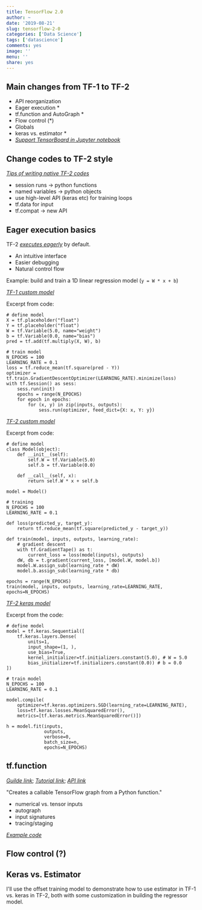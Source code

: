 ```yaml
---
title: TensorFlow 2.0
author: ~
date: '2019-08-21'
slug: tensorflow-2-0
categories: ['Data Science']
tags: ['datascience']
comments: yes
image: ''
menu: ''
share: yes
---
```


## Main changes from TF-1 to TF-2

- API reorganization
- Eager execution *
- tf.function and AutoGraph *
- Flow control (*)
- Globals
- keras vs. estimator *
- [_Support TensorBoard in Jupyter notebook_](https://github.com/tensorflow/tensorboard/tree/master/docs/r2)

## Change codes to TF-2 style

[_Tips of writing native TF-2 codes_](https://www.tensorflow.org/beta/guide/migration_guide#make_the_code_20-native)

- session runs -> python functions
- named variables -> python objects
- use high-level API (keras etc) for training loops
- tf.data for input
- tf.compat -> new API

## Eager execution basics

TF-2 [_executes eagerly_](https://www.tensorflow.org/guide/eager) by default.

- An intuitive interface
- Easier debugging
- Natural control flow

Example: build and train a 1D linear regression model (`y = W * x + b`)

[_TF-1 custom model_](tf1-custom.pdf)

Excerpt from code:

```
# define model
X = tf.placeholder("float")
Y = tf.placeholder("float")
W = tf.Variable(5.0, name="weight")
b = tf.Variable(0.0, name="bias")
pred = tf.add(tf.multiply(X, W), b)

# train model
N_EPOCHS = 100
LEARNING_RATE = 0.1
loss = tf.reduce_mean(tf.square(pred - Y))
optimizer = tf.train.GradientDescentOptimizer(LEARNING_RATE).minimize(loss)
with tf.Session() as sess:
    sess.run(init)
    epochs = range(N_EPOCHS)
    for epoch in epochs:
        for (x, y) in zip(inputs, outputs):
            sess.run(optimizer, feed_dict={X: x, Y: y})
```

[_TF-2 custom model_](tf2-custom.pdf)

Excerpt from code:

```
# define model
class Model(object):
    def __init__(self):
        self.W = tf.Variable(5.0)
        self.b = tf.Variable(0.0)

    def __call__(self, x):
        return self.W * x + self.b

model = Model()

# training
N_EPOCHS = 100
LEARNING_RATE = 0.1

def loss(predicted_y, target_y):
    return tf.reduce_mean(tf.square(predicted_y - target_y))

def train(model, inputs, outputs, learning_rate):
    # gradient descent
    with tf.GradientTape() as t:
        current_loss = loss(model(inputs), outputs)
    dW, db = t.gradient(current_loss, [model.W, model.b])
    model.W.assign_sub(learning_rate * dW)
    model.b.assign_sub(learning_rate * db)

epochs = range(N_EPOCHS)
train(model, inputs, outputs, learning_rate=LEARNING_RATE, epochs=N_EPOCHS)
```

[_TF-2 keras model_](tf2-keras.pdf)

Excerpt from the code:

```
# define model
model = tf.keras.Sequential([
    tf.keras.layers.Dense(
        units=1,
        input_shape=(1, ),
        use_bias=True,
        kernel_initializer=tf.initializers.constant(5.0), # W = 5.0
        bias_initializer=tf.initializers.constant(0.0)) # b = 0.0
])

# train model
N_EPOCHS = 100
LEARNING_RATE = 0.1

model.compile(
    optimizer=tf.keras.optimizers.SGD(learning_rate=LEARNING_RATE),
    loss=tf.keras.losses.MeanSquaredError(),
    metrics=[tf.keras.metrics.MeanSquaredError()])

h = model.fit(inputs,
              outputs,
              verbose=0,
              batch_size=n,
              epochs=N_EPOCHS)
```

## tf.function

[_Guilde link_](https://www.tensorflow.org/beta/guide/autograph);
[_Tutorial link_](https://www.tensorflow.org/beta/tutorials/eager/tf_function);
[_API link_](https://www.tensorflow.org/versions/r2.0/api_docs/python/tf/function)

"Creates a callable TensorFlow graph from a Python function."

- numerical vs. tensor inputs
- autograph
- input signatures
- tracing/staging

[_Example code_](tf-function.pdf)

## Flow control (?)

## Keras vs. Estimator

I'll use the offset training model to demonstrate how to use estimator in TF-1 vs. keras in TF-2, both with some customization in building the regressor model.
